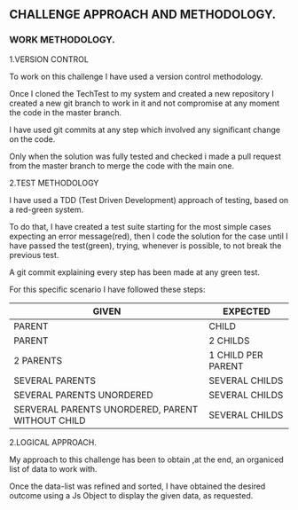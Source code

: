 ## CHALLENGE APPROACH AND METHODOLOGY. 

### WORK METHODOLOGY.

1.VERSION CONTROL

To work on this challenge I have used a version control methodology.

Once I cloned the TechTest to my system and created a new repository I created a new git branch to work in it and not compromise at any moment the code in the master branch.

I have used git commits at any step which involved any significant change on the code.

Only when the solution was fully tested and checked i made a pull request from the master branch to merge the code with the main one.

2.TEST METHODOLOGY 

I have used a TDD (Test Driven Development) approach of testing, based on a red-green system.

To do that, I have created a test suite starting for the most simple cases expecting an error message(red), then I code the solution for the case until I have passed the test(green), trying, whenever is possible, to not break the previous test. 

A git commit explaining every step has been made at any green test.

For this specific scenario I have followed these steps:

GIVEN | EXPECTED
-- | --
PARENT | CHILD
PARENT | 2 CHILDS
2 PARENTS | 1 CHILD PER PARENT 
SEVERAL PARENTS | SEVERAL CHILDS
SEVERAL PARENTS UNORDERED | SEVERAL CHILDS
SERVERAL PARENTS UNORDERED, PARENT WITHOUT CHILD| SEVERAL CHILDS

2.LOGICAL APPROACH.

My approach to this challenge has been to obtain ,at the end, an organiced list of data to work with.

Once the data-list was refined and sorted, I have obtained the desired outcome using a Js Object to display the given data, as requested.
